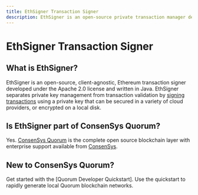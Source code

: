 ```yaml
---
title: EthSigner Transaction Signer
description: EthSigner is an open-source private transaction manager developed under the Apache 2.0 license and written in Java.
---
```


# EthSigner Transaction Signer

## What is EthSigner?

EthSigner is an open-source, client-agnostic, Ethereum transaction signer developed under the Apache
2.0 license and written in Java. EthSigner separates private key management from transaction
validation by [signing transactions](Concepts/Overview.md) using a private key that can be secured
in a variety of cloud providers, or encrypted on a local disk.

## Is EthSigner part of ConsenSys Quorum?

Yes. [ConsenSys Quorum](https://consensys.net/quorum/developers) is the complete open source blockchain
layer with enterprise support available from [ConsenSys](https://consensys.net/quorum/contact-us).

## New to ConsenSys Quorum? 

Get started with the [Quorum Developer Quickstart]. Use the quickstart to rapidly generate local 
Quorum blockchain networks.
